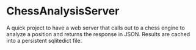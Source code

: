 # ChessAnalysisServer
A quick project to have a web server that calls out to a chess engine to analyze a position and returns the response in JSON.
Results are cached into a persistent sqlitedict file.
